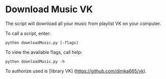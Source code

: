# Download Music VK
The script will download all your music from playlist VK on your computer.

To call a script, enter:
```
python downloadMusic.py [-flags]
```
To view the available flags, call help:
```
python downloadMusic.py -h
```

To authorize used is [library VK] (https://github.com/dimka665/vk).
